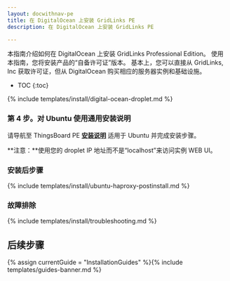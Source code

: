 ```yaml
---
layout: docwithnav-pe
title: 在 DigitalOcean 上安装 GridLinks PE
description: 在 DigitalOcean 上安装 GridLinks PE

---
```


本指南介绍如何在 DigitalOcean 上安装 GridLinks Professional Edition。
使用本指南，您将安装产品的“自备许可证”版本。
基本上，您可以直接从 GridLinks, Inc 获取许可证，但从 DigitalOcean 购买相应的服务器实例和基础设施。

* TOC
{:toc}


{% include templates/install/digital-ocean-droplet.md %}

### 第 4 步。对 Ubuntu 使用通用安装说明

请导航至 ThingsBoard PE [**安装说明**](/docs/user-guide/install/pe/ubuntu/)
适用于 Ubuntu 并完成安装步骤。

**注意：**使用您的 droplet IP 地址而不是“localhost”来访问实例 WEB UI。

### 安装后步骤

{% include templates/install/ubuntu-haproxy-postinstall.md %}

### 故障排除

{% include templates/install/troubleshooting.md %}

## 后续步骤

{% assign currentGuide = "InstallationGuides" %}{% include templates/guides-banner.md %}